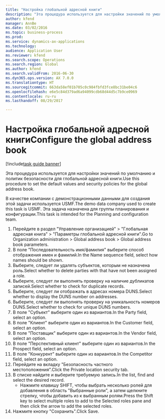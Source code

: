 ```yaml
--- 
title: "Настройка глобальной адресной книги"
description: "Эта процедура используется для настройки значений по умолчанию и политик безопасности для глобальной адресной книги."
author: kfend
manager: AnnBe
ms.date: 03/02/2016
ms.topic: business-process
ms.prod: 
ms.service: dynamics-ax-applications
ms.technology: 
audience: Application User
ms.reviewer: kfend
ms.search.scope: Operations
ms.search.region: Global
ms.author: kfend
ms.search.validFrom: 2016-06-30
ms.dyn365.ops.version: AX 7.0.0
ms.translationtype: HT
ms.sourcegitcommit: 663da58ef01b705c0c984fbfd3fce8bc31be04c6
ms.openlocfilehash: e6e5c84d379ad6a94099cdb68d44d5c7b9ce0969
ms.contentlocale: ru-ru
ms.lasthandoff: 08/29/2017

---
```

# <a name="configure-the-global-address-book"></a><span data-ttu-id="ea8ec-103">Настройка глобальной адресной книги</span><span class="sxs-lookup"><span data-stu-id="ea8ec-103">Configure the global address book</span></span>

[!include[task guide banner](../../includes/task-guide-banner.md)]

<span data-ttu-id="ea8ec-104">Эта процедура используется для настройки значений по умолчанию и политик безопасности для глобальной адресной книги.</span><span class="sxs-lookup"><span data-stu-id="ea8ec-104">Use this procedure to set the default values and security policies for the global address book.</span></span> 

<span data-ttu-id="ea8ec-105">В качестве компании с демонстрационными данными для создания этой задачи используется USMF.</span><span class="sxs-lookup"><span data-stu-id="ea8ec-105">The demo data company used to create this task is USMF.</span></span> <span data-ttu-id="ea8ec-106">Эта задача назначена для группы планирования и конфигурации.</span><span class="sxs-lookup"><span data-stu-id="ea8ec-106">This task is intended for the Planning and configuration team.</span></span>

1. <span data-ttu-id="ea8ec-107">Перейдите в раздел "Управление организацией" > "Глобальная адресная книга" > "Параметры глобальной адресной книги".</span><span class="sxs-lookup"><span data-stu-id="ea8ec-107">Go to Organization administration > Global address book > Global address book parameters.</span></span>
2. <span data-ttu-id="ea8ec-108">В поле "Последовательность имя/фамилия" выберите способ отображения имен и фамилий.</span><span class="sxs-lookup"><span data-stu-id="ea8ec-108">In the Name sequence field, select how names should be shown.</span></span>
3. <span data-ttu-id="ea8ec-109">Выберите, следует ли удалять субъектов, которым не назначена роль.</span><span class="sxs-lookup"><span data-stu-id="ea8ec-109">Select whether to delete parties with that have not been assigned a role.</span></span>
4. <span data-ttu-id="ea8ec-110">Выберите, следует ли выполнять проверку на наличие дубликатов записей.</span><span class="sxs-lookup"><span data-stu-id="ea8ec-110">Select whether to check for duplicate records.</span></span>
5. <span data-ttu-id="ea8ec-111">Выберите, следует ли отображать в адресах номера DUNS.</span><span class="sxs-lookup"><span data-stu-id="ea8ec-111">Select whether to display the DUNS number on addresses.</span></span>
6. <span data-ttu-id="ea8ec-112">Выберите, следует ли выполнять проверку на уникальность номеров DUNS.</span><span class="sxs-lookup"><span data-stu-id="ea8ec-112">Select whether to check for unique DUNS numbers.</span></span>
7. <span data-ttu-id="ea8ec-113">В поле "Субъект" выберите один из вариантов.</span><span class="sxs-lookup"><span data-stu-id="ea8ec-113">In the Party field, select an option.</span></span>
8. <span data-ttu-id="ea8ec-114">В поле "Клиент" выберите один из вариантов.</span><span class="sxs-lookup"><span data-stu-id="ea8ec-114">In the Customer field, select an option.</span></span>
9. <span data-ttu-id="ea8ec-115">В поле "Поставщик" выберите один из вариантов.</span><span class="sxs-lookup"><span data-stu-id="ea8ec-115">In the Vendor field, select an option.</span></span>
10. <span data-ttu-id="ea8ec-116">В поле "Перспективный клиент" выберите один из вариантов.</span><span class="sxs-lookup"><span data-stu-id="ea8ec-116">In the Prospect field, select an option.</span></span>
11. <span data-ttu-id="ea8ec-117">В поле "Конкурент" выберите один из вариантов.</span><span class="sxs-lookup"><span data-stu-id="ea8ec-117">In the Competitor field, select an option.</span></span>
12. <span data-ttu-id="ea8ec-118">Перейдите на вкладку "Безопасность частного местоположения".</span><span class="sxs-lookup"><span data-stu-id="ea8ec-118">Click the Private location security tab.</span></span>
13. <span data-ttu-id="ea8ec-119">В списке найдите и выберите требуемую запись.</span><span class="sxs-lookup"><span data-stu-id="ea8ec-119">In the list, find and select the desired record.</span></span>
    * <span data-ttu-id="ea8ec-120">Нажмите клавишу SHIFT, чтобы выбрать несколько ролей для добавления в область "Выбранные роли", а затем щелкните стрелку, чтобы добавить из к выбранным ролям.</span><span class="sxs-lookup"><span data-stu-id="ea8ec-120">Press the Shift key to select multiple roles to add to the Selected roles pane and then click the arrow to add the selected roles.</span></span>  
14. <span data-ttu-id="ea8ec-121">Нажмите кнопку "Сохранить".</span><span class="sxs-lookup"><span data-stu-id="ea8ec-121">Click Save.</span></span>


